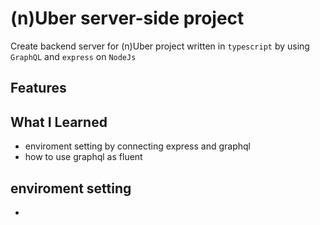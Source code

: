 # (n)Uber server-side project

Create backend server for (n)Uber project written in `typescript` by using `GraphQL` and `express` on `NodeJs`

## Features

## What I Learned

- enviroment setting by connecting express and graphql
- how to use graphql as fluent

## enviroment setting
-


